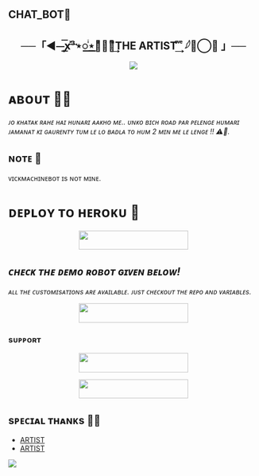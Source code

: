 ## CHAT_BOT🦋

<h2 align="center">   
    ──「◄⏤͟͞ꭙͯ͢³⋆꯭ꙶ⋆꯭ͣ⋆᭄ͫ͢THE ARTIST ͦ͢ ͮ ͤ𓆪🕊⃝🦋 」──  
   </h2>  
 <p align="center">   
<img src="https://telegra.ph/file/6d4fdefefe01415f7f5dd.jpg"

<img src="https://user-images.githubusercontent.com/73097560/115834477-dbab4500-a447-11eb-908a-139a6edaec5c.gif">

# ᴀʙᴏᴜᴛ 🦋🚬
<i>ᴊᴏ ᴋʜᴀᴛᴀᴋ ʀᴀʜᴇ ʜᴀɪ ʜᴜɴᴀʀɪ ᴀᴀᴋʜᴏ ᴍᴇ.. ᴜɴᴋᴏ ʙɪᴄʜ ʀᴏᴀᴅ ᴘᴀʀ ᴘᴇʟᴇɴɢᴇ
ʜᴜᴍᴀʀɪ ᴊᴀᴍᴀɴᴀᴛ ᴋɪ ɢᴀᴜʀᴇɴᴛʏ ᴛᴜᴍ ʟᴇ ʟᴏ ʙᴀᴅʟᴀ ᴛᴏ ʜᴜᴍ 2 ᴍɪɴ ᴍᴇ ʟᴇ ʟᴇɴɢᴇ !! ⚠️🚬.</i>

## ɴᴏᴛᴇ 📝
ᴠɪᴄᴋᴍᴀᴄʜɪɴᴇʙᴏᴛ ɪs ɴᴏᴛ ᴍɪɴᴇ.

# ᴅᴇᴘʟᴏʏ ᴛᴏ ʜᴇʀᴏᴋᴜ 🚀
<p align="center"><a href="https://heroku.com/deploy?template=https://github.com/wwwlbs22/CHAT_BOT"> <img src="https://img.shields.io/badge/Deploy%20To%20Heroku-black?style=for-the-badge&logo=heroku" width="220" height="38.45"/></a></p>


## <i>ᴄʜᴇᴄᴋ ᴛʜᴇ ᴅᴇᴍᴏ ʀᴏʙᴏᴛ ɢɪᴠᴇɴ ʙᴇʟᴏᴡ!</i>
<i>ᴀʟʟ ᴛʜᴇ ᴄᴜsᴛᴏᴍɪsᴀᴛɪᴏɴs ᴀʀᴇ ᴀᴠᴀɪʟᴀʙʟᴇ. ᴊᴜsᴛ ᴄʜᴇᴄᴋᴏᴜᴛ ᴛʜᴇ ʀᴇᴘᴏ ᴀɴᴅ ᴠᴀʀɪᴀʙʟᴇs.</i>
<p align="center"><a href="https://github.com/wwwlbs22/CHAT_BOT"> <img src="https://img.shields.io/badge/CHECK-Demo%20Robot-black?style=for-the-badge&logo=Telegram" width="220" height="39"/></a></p>

### sᴜᴘᴘᴏʀᴛ
<p align="center"><a href="https://t.me/linkxyyx"> <img src="https://img.shields.io/badge/JOIN-SUPPORT%20GROUP-black?style=for-the-badge&logo=Telegram" width="220" height="38.5"/></a></p>
<p align="center"><a href="https://t.me/ARTIST_i_NETWORK"> <img src="https://img.shields.io/badge/JOIN-SUPPORT%20CHANNEL-black?style=for-the-badge&logo=Telegram" width="220" height="38.5"/></a></p>

## sᴘᴇᴄɪᴀʟ ᴛʜᴀɴᴋs 🚬🦋

- [ARTIST](https://t.me/linkxyyx)
- [ARTIST](https://t.me/ARTIST_i_NETWORK)


<img src="https://user-images.githubusercontent.com/73097560/115834477-dbab4500-a447-11eb-908a-139a6edaec5c.gif">
